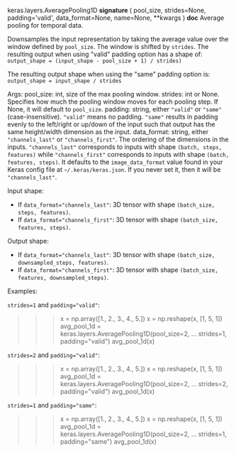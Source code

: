 keras.layers.AveragePooling1D
__signature__
(
  pool_size,
  strides=None,
  padding='valid',
  data_format=None,
  name=None,
  **kwargs
)
__doc__
Average pooling for temporal data.

Downsamples the input representation by taking the average value over the
window defined by `pool_size`. The window is shifted by `strides`.  The
resulting output when using "valid" padding option has a shape of:
`output_shape = (input_shape - pool_size + 1) / strides)`

The resulting output shape when using the "same" padding option is:
`output_shape = input_shape / strides`

Args:
    pool_size: int, size of the max pooling window.
    strides: int or None. Specifies how much the pooling window moves
        for each pooling step. If None, it will default to `pool_size`.
    padding: string, either `"valid"` or `"same"` (case-insensitive).
        `"valid"` means no padding. `"same"` results in padding evenly to
        the left/right or up/down of the input such that output has the same
        height/width dimension as the input.
    data_format: string, either `"channels_last"` or `"channels_first"`.
        The ordering of the dimensions in the inputs. `"channels_last"`
        corresponds to inputs with shape `(batch, steps, features)`
        while `"channels_first"` corresponds to inputs with shape
        `(batch, features, steps)`. It defaults to the `image_data_format`
        value found in your Keras config file at `~/.keras/keras.json`.
        If you never set it, then it will be `"channels_last"`.

Input shape:
- If `data_format="channels_last"`:
    3D tensor with shape `(batch_size, steps, features)`.
- If `data_format="channels_first"`:
    3D tensor with shape `(batch_size, features, steps)`.

Output shape:
- If `data_format="channels_last"`:
    3D tensor with shape `(batch_size, downsampled_steps, features)`.
- If `data_format="channels_first"`:
    3D tensor with shape `(batch_size, features, downsampled_steps)`.

Examples:

`strides=1` and `padding="valid"`:

>>> x = np.array([1., 2., 3., 4., 5.])
>>> x = np.reshape(x, [1, 5, 1])
>>> avg_pool_1d = keras.layers.AveragePooling1D(pool_size=2,
...    strides=1, padding="valid")
>>> avg_pool_1d(x)

`strides=2` and `padding="valid"`:

>>> x = np.array([1., 2., 3., 4., 5.])
>>> x = np.reshape(x, [1, 5, 1])
>>> avg_pool_1d = keras.layers.AveragePooling1D(pool_size=2,
...    strides=2, padding="valid")
>>> avg_pool_1d(x)

`strides=1` and `padding="same"`:

>>> x = np.array([1., 2., 3., 4., 5.])
>>> x = np.reshape(x, [1, 5, 1])
>>> avg_pool_1d = keras.layers.AveragePooling1D(pool_size=2,
...    strides=1, padding="same")
>>> avg_pool_1d(x)
